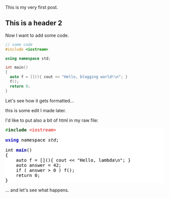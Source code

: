 This is my very first post.

## This is a header 2

Now I want to add some code. 

```c++
// some code
#include <iostream>

using namespace std;

int main()
{
  auto f = [](){ cout << "Hello, blogging world!\n"; }
  f();
  return 0;
}
```

Let's see how it gets formatted...

this is some edit I made later.

I'd like to put also a bit of html in my raw file:

<pre style="background:#fff;color:#000"><span style="color:#1a921c">#<span style="color:#0c450d;font-weight:700">include</span> <span style="color:#d80800">&lt;iostream></span></span>

<span style="color:#0100b6;font-weight:700">using</span> namespace <span style="font-style:italic">std</span>;

int <span style="color:#0000a2;font-weight:700">main</span>()
{
    auto f = [](){ cout &lt;&lt; "Hello, lambda\n"; }
    auto answer = 42;
    if ( answer > 0 ) f();
    return 0;
}
</pre>

... and let's see what happens.
